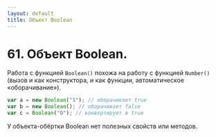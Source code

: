 ```yaml
---
layout: default
title: Объект Boolean
---
```


# 61. Объект Boolean.

Работа с функцией `Boolean()` похожа на работу с функцией `Number()` (вызов и как конструктора, и как функции, автоматическое «оборачивание»).

```javascript
var a = new Boolean("1"); // оборачивает true
var b = new Boolean(); // оборачивает false
var c = Boolean("0"); // конвертирует в true
```

У объекта-обёртки Boolean нет полезных свойств или методов.